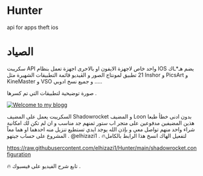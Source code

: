 # Hunter
api for apps theft ios
# الصياد
سكريبت API واحد خاص لاجهزة الايفون او بالاحرى اجهزة تعمل بنظام IOS يضم هـ*ـاك 21 تطبيق لمونتاج الصور و الڤيديو قائمة التطبيقات الشهيرة مثل Inshor و PicsArt و KineMaster و VSO و جميع نسخ ادوبي .....

صورة توضيحية لتطبيقات التي تم كسرها .

<a href="https://neutronfile.org/" target="_blank">
	<img src="https://pin.it/IDVhX3D" alt="Welcome to my blogg" style="height: auto !important;width: auto !important;" >
</a>

السكريبت يعمل على المضيف Shadowrocket و المضيف Loon بدون ادنى خطأ طبعا هذين المضيفين مدفوعين على متجر اب ستور ثمنهم جد مناسب و ان لم تكن لك امكانية شراء واحد منهم تواصل معي و بإذن الله يوجد ايدي تستطيع تنزيل منه احدهما او هما معاً .
المشروع على حساب جيتهو @elhizazi1 .
🔥لتفعيل الهاك انسخ هذا الرابط بالكامل 

https://raw.githubusercontent.com/elhizazi1/Hunter/main/shadowrocket.configuration

🔥 تابع شرح الفيديو على فيسبوك .
